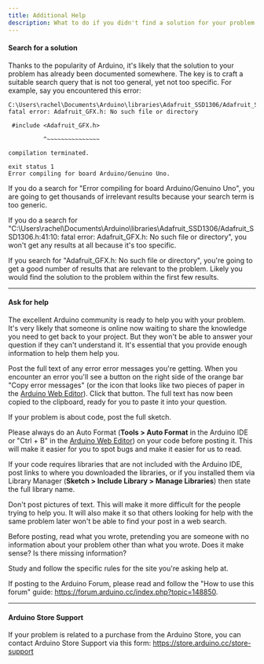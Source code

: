 ```yaml
---
title: Additional Help
description: What to do if you didn't find a solution for your problem here
---
```


#### Search for a solution

Thanks to the popularity of Arduino, it's likely that the solution to your problem has already been documented somewhere. The key is to craft a suitable search query that is not too general, yet not too specific. For example, say you encountered this error:

```
C:\Users\rachel\Documents\Arduino\libraries\Adafruit_SSD1306/Adafruit_SSD1306.h:41:10: fatal error: Adafruit_GFX.h: No such file or directory

 #include <Adafruit_GFX.h>

          ^~~~~~~~~~~~~~~~

compilation terminated.

exit status 1
Error compiling for board Arduino/Genuino Uno.
```

If you do a search for "Error compiling for board Arduino/Genuino Uno", you are going to get thousands of irrelevant results because your search term is too generic.

If you do a search for "C:\Users\rachel\Documents\Arduino\libraries\Adafruit_SSD1306/Adafruit_SSD1306.h:41:10: fatal error: Adafruit_GFX.h: No such file or directory", you won't get any results at all because it's too specific.

If you search for "Adafruit_GFX.h: No such file or directory", you're going to get a good number of results that are relevant to the problem. Likely you would find the solution to the problem within the first few results.

---

#### Ask for help

The excellent Arduino community is ready to help you with your problem. It's very likely that someone is online now waiting to share the knowledge you need to get back to your project. But they won't be able to answer your question if they can't understand it. It's essential that you provide enough information to help them help you.

Post the full text of any error error messages you're getting. When you encounter an error you'll see a button on the right side of the orange bar "Copy error messages" (or the icon that looks like two pieces of paper in the [Arduino Web Editor](https://create.arduino.cc/editor)). Click that button. The full text has now been copied to the clipboard, ready for you to paste it into your question.

If your problem is about code, post the full sketch.

Please always do an Auto Format (**Tools > Auto Format** in the Arduino IDE or "Ctrl + B" in the [Arduino Web Editor](https://create.arduino.cc/editor)) on your code before posting it. This will make it easier for you to spot bugs and make it easier for us to read.

If your code requires libraries that are not included with the Arduino IDE, post links to where you downloaded the libraries, or if you installed them via Library Manager (**Sketch > Include Library > Manage Libraries**) then state the full library name.

Don't post pictures of text. This will make it more difficult for the people trying to help you. It will also make it so that others looking for help with the same problem later won't be able to find your post in a web search.

Before posting, read what you wrote, pretending you are someone with no information about your problem other than what you wrote. Does it make sense? Is there missing information?

Study and follow the specific rules for the site you're asking help at.

If posting to the Arduino Forum, please read and follow the "How to use this forum" guide: <https://forum.arduino.cc/index.php?topic=148850>.

---

#### Arduino Store Support

If your problem is related to a purchase from the Arduino Store, you can contact Arduino Store Support via this form:
<https://store.arduino.cc/store-support>
